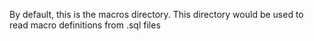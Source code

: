 By default, this is the macros directory. This directory would be used to read macro definitions from .sql files